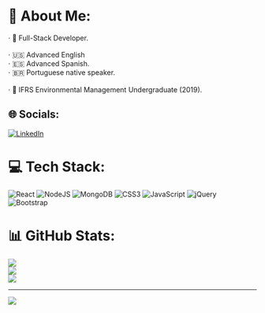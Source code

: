 # 💫 About Me:
· 🚀 Full-Stack Developer.<br><br>· 🇺🇸 Advanced English<br>· 🇪🇸 Advanced Spanish.<br>· 🇧🇷 Portuguese native speaker.<br><br>· 🌿 IFRS Environmental Management Undergraduate (2019).


## 🌐 Socials:
[![LinkedIn](https://img.shields.io/badge/LinkedIn-%230077B5.svg?logo=linkedin&logoColor=white)](https://linkedin.com/in/nathanss) 

# 💻 Tech Stack:
![React](https://img.shields.io/badge/react-%2320232a.svg?style=for-the-badge&logo=react&logoColor=%2361DAFB) ![NodeJS](https://img.shields.io/badge/node.js-6DA55F?style=for-the-badge&logo=node.js&logoColor=white) ![MongoDB](https://img.shields.io/badge/MongoDB-%234ea94b.svg?style=for-the-badge&logo=mongodb&logoColor=white) ![CSS3](https://img.shields.io/badge/css3-%231572B6.svg?style=for-the-badge&logo=css3&logoColor=white) ![JavaScript](https://img.shields.io/badge/javascript-%23323330.svg?style=for-the-badge&logo=javascript&logoColor=%23F7DF1E) ![jQuery](https://img.shields.io/badge/jquery-%230769AD.svg?style=for-the-badge&logo=jquery&logoColor=white) ![Bootstrap](https://img.shields.io/badge/bootstrap-%23563D7C.svg?style=for-the-badge&logo=bootstrap&logoColor=white)
# 📊 GitHub Stats:
![](https://github-readme-stats.vercel.app/api?username=nathansodre&theme=dark&hide_border=false&include_all_commits=false&count_private=false)<br/>
![](https://github-readme-streak-stats.herokuapp.com/?user=nathansodre&theme=dark&hide_border=false)<br/>
![](https://github-readme-stats.vercel.app/api/top-langs/?username=nathansodre&theme=dark&hide_border=false&include_all_commits=false&count_private=false&layout=compact)

---
[![](https://visitcount.itsvg.in/api?id=nathansodre&icon=0&color=0)](https://visitcount.itsvg.in)

<!-- Proudly created with GPRM ( https://gprm.itsvg.in ) -->
